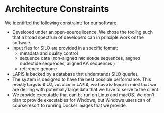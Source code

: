 # Architecture Constraints

We identified the following constraints for our software:

- Developed under an open-source licence. We chose the tooling such that a broad spectrum of developers can in principle
  work on the software.
- Input files for SILO are provided in a specific format:
    - metadata and quality control
    - sequence data (non-aligned nucleotide sequences, aligned nucleotide sequences, aligned AA sequences )
    - reference genome
- LAPIS is backed by a database that understands SILO queries.
- The system is designed to have the best possible performance. This mostly targets SILO, but also in LAPIS, we have to
  keep in mind that we are dealing with potentially large data that we have to serve to the client.
- We provide executable that can be run on Linux and macOS. We don't plan to provide executables for Windows, but
  Windows users can of course resort to running Docker images that we provide.
